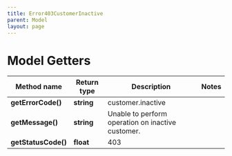 ```yaml
---
title: Error403CustomerInactive
parent: Model
layout: page
---
```


# Model Getters

Method name | Return type | Description | Notes
------------ | ------------- | ------------- | -------------
**getErrorCode()** | **string** | customer.inactive |
**getMessage()** | **string** | Unable to perform operation on inactive customer. |
**getStatusCode()** | **float** | 403 |

